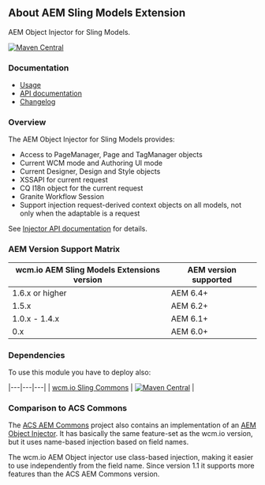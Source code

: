 ## About AEM Sling Models Extension

AEM Object Injector for Sling Models.

[![Maven Central](https://maven-badges.herokuapp.com/maven-central/io.wcm/io.wcm.sling.models/badge.svg)](https://maven-badges.herokuapp.com/maven-central/io.wcm/io.wcm.sling.models)


### Documentation

* [Usage][usage]
* [API documentation][apidocs]
* [Changelog][changelog]


### Overview

The AEM Object Injector for Sling Models provides:

* Access to PageManager, Page and TagManager objects
* Current WCM mode and Authoring UI mode
* Current Designer, Design and Style objects
* XSSAPI for current request
* CQ I18n object for the current request
* Granite Workflow Session
* Support injection request-derived context objects on all models, not only when the adaptable is a request

See [Injector API documentation][apidocs-aemobjectinjector] for details.


### AEM Version Support Matrix

|wcm.io AEM Sling Models Extensions version |AEM version supported
|-------------------------------------------|----------------------
|1.6.x or higher                            |AEM 6.4+
|1.5.x                                      |AEM 6.2+
|1.0.x - 1.4.x                              |AEM 6.1+
|0.x                                        |AEM 6.0+


### Dependencies

To use this module you have to deploy also:

|---|---|---|
| [wcm.io Sling Commons](https://maven-badges.herokuapp.com/maven-central/io.wcm/io.wcm.sling.commons) | [![Maven Central](https://maven-badges.herokuapp.com/maven-central/io.wcm/io.wcm.sling.commons/badge.svg)](https://maven-badges.herokuapp.com/maven-central/io.wcm/io.wcm.sling.commons) |


### Comparison to ACS Commons

The [ACS AEM Commons][acs-commons] project also contains an implementation of an [AEM Object Injector][acs-commons-aem-object-injrecotr].
It has basically the same feature-set as the wcm.io version, but it uses name-based injection based on field names.

The wcm.io AEM Object injector use class-based injection, making it easier to use independently from the field name. Since version 1.1 it supports more features than the ACS AEM Commons version.


[usage]: usage.html
[apidocs]: apidocs/
[apidocs-aemobjectinjector]: apidocs/io/wcm/sling/models/annotations/AemObject.html
[changelog]: changes-report.html
[acs-commons]: http://adobe-consulting-services.github.io/acs-aem-commons/
[acs-commons-aem-object-injrecotr]: http://adobe-consulting-services.github.io/acs-aem-commons/features/aem-sling-models-injectors.html
